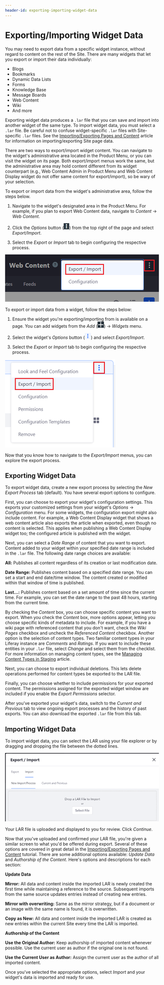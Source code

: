 ```yaml
---
header-id: exporting-importing-widget-data
---
```


# Exporting/Importing Widget Data

You may need to export data from a specific widget instance, without regard to
content on the rest of the Site. There are many widgets that let you export or
import their data individually: 

- Blogs
- Bookmarks
- Dynamic Data Lists
- Forms
- Knowledge Base
- Message Boards
- Web Content
- Wiki
- And more

Exporting widget data produces a `.lar` file that you can save and import into
another widget of the same type. To import widget data, you must select a `.lar`
file. Be careful not to confuse widget-specific `.lar` files with Site-specific
`.lar` files. See the
[Importing/Exporting Pages and Content](/docs/7-1/user/-/knowledge_base/u/importing-exporting-pages-and-content)
article for information on importing/exporting Site page data.

There are two ways to export/import widget content. You can navigate to the
widget's administrative area located in the Product Menu, or you can visit the
widget on its page. Both export/import menus work the same, but the
administrative area may hold content different from its widget counterpart
(e.g., Web Content Admin in Product Menu and Web Content Display widget do not
offer same content for export/import), so be wary of your selection. 

To export or import data from the widget's administrative area, follow the steps
below.

1.  Navigate to the widget's designated area in the Product Menu. For example,
    if you plan to export Web Content data, navigate to *Content* &rarr; *Web
    Content*.

2.  Click the *Options* button (![Options](../../../images/icon-options.png))
    from the top right of the page and select *Export/Import*.

3.  Select the *Export* or *Import* tab to begin configuring the respective
    process.

![Figure 1: You can access a widget's administrative *Export/Import* feature by selecting its Options menu.](../../../images/admin-app-export-import-feature.png)

To export or import data from a widget, follow the steps below:

1.  Ensure the widget you're exporting/importing from is available on a page.
    You can add widgets from the *Add*
    (![Add](../../../images/icon-add-app.png)) &rarr; *Widgets* menu.

2.  Select the widget's *Options* button
    (![Options](../../../images/icon-widget-options.png)) and select
    *Export/Import*.

3.  Select the *Export* or *Import* tab to begin configuring the respective
    process.

![Figure 2: You can access a widget's *Export/Import* feature by selecting its Options menu.](../../../images/widget-export-import-feature.png)

Now that you know how to navigate to the *Export/Import* menus, you can explore
the export process.

## Exporting Widget Data

To export widget data, create a new export process by selecting the *New Export
Process* tab (default). You have several export options to configure.

First, you can choose to export your widget's configuration settings. This
exports your customized settings from your widget's *Options* &rarr;
*Configuration* menu. For some widgets, the configuration export might also
include content. For example, a Web Content Display widget that shows a web
content article also exports the article when exported, even though no content
is selected. This applies when publishing a Web Content Display widget too; the
configured article is published with the widget.

Next, you can select a *Date Range* of content that you want to export. Content
added to your widget within your specified date range is included in the `.lar`
file. The following date range choices are available:

**All:** Publishes all content regardless of its creation or last modification
date.

**Date Range:** Publishes content based on a specified date range. You can set a
start and end date/time window. The content created or modified within that
window of time is published.

**Last...:** Publishes content based on a set amount of time since the current
time. For example, you can set the date range to the past 48 hours, starting
from the current time.

By checking the *Content* box, you can choose specific content you want to
export. When you check the *Content* box, more options appear, letting you
choose specific kinds of metadata to include. For example, if you have a wiki
page with referenced content that you don't want, check the *Wiki Pages*
checkbox and uncheck the *Referenced Content* checkbox. Another option is the
selection of content types. Two familiar content types in your Liferay instance
are *Comments* and *Ratings*. If you want to include these entities in your
`.lar` file, select *Change* and select them from the checklist. For more
information on managing content types, see the 
[Managing Content Types in Staging](/docs/7-1/user/-/knowledge_base/u/managing-content-types-in-staging)
article.

Next, you can choose to export individual deletions. This lets delete operations
performed for content types be exported to the LAR file.

Finally, you can choose whether to include permissions for your exported
content. The permissions assigned for the exported widget window are included if
you enable the *Export Permissions* selector.

After you've exported your widget's data, switch to the *Current and Previous*
tab to view ongoing export processes and the history of past exports. You can
also download the exported `.lar` file from this tab.

## Importing Widget Data

To import widget data, you can select the LAR using your file explorer or by
dragging and dropping the file between the dotted lines.

![Figure 3: When importing widget data, you can choose a LAR file using the file explorer or drag and drop the file between the dotted lines.](../../../images/import-menu.png)

Your LAR file is uploaded and displayed to you for review. Click *Continue*.

Now that you've uploaded and confirmed your LAR file, you're given a similar
screen to what you'd be offered during export. Several of these options are
covered in great detail in the
[Importing/Exporting Pages and Content](/docs/7-1/user/-/knowledge_base/u/importing-exporting-pages-and-content)
tutorial. There are some additional options available: *Update Data* and
*Authorship of the Content*. Here's options and descriptions for each section:

**Update Data**

**Mirror:** All data and content inside the imported LAR is newly created the
first time while maintaining a reference to the source. Subsequent imports from
the same source updates entries instead of creating new entries.

**Mirror with overwriting:** Same as the mirror strategy, but if a document or
an image with the same name is found, it is overwritten.

**Copy as New:** All data and content inside the imported LAR is created as new
entries within the current Site every time the LAR is imported.

**Authorship of the Content**

**Use the Original Author:** Keep authorship of imported content whenever
possible. Use the current user as author if the original one is not found.

**Use the Current User as Author:** Assign the current user as the author of
all imported content.

Once you've selected the appropriate options, select *Import* and your widget's
data is imported and ready for use.
